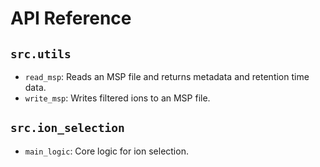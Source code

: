 # API Reference

## `src.utils`
- `read_msp`: Reads an MSP file and returns metadata and retention time data.
- `write_msp`: Writes filtered ions to an MSP file.

## `src.ion_selection`
- `main_logic`: Core logic for ion selection.

